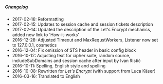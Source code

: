 ##### Changelog

* 2017-02-16: Reformatting
* 2017-02-15: Updates to session cache and session tickets description
* 2017-02-14: Updated the description of the Let's Encrypt mechanics, added new link to 'How-it-works'
* 2016-12-28: Adjusted Timeout and MaxRequstWorkers, Listener now set to 127.0.0.1, cosmetics
* 2016-12-04: Fix omission of STS header in basic config block
* 2016-10-12: Adjusting text for cipher suite, random source, includeSubDomains and session cache after input by Ivan Ristić
* 2016-10-11: Spelling, English style and spelling
* 2016-10-08: Rewritten for _Let's Encrypt_ (with support from Luca Käser)
* 2016-03-16: Translated to English

